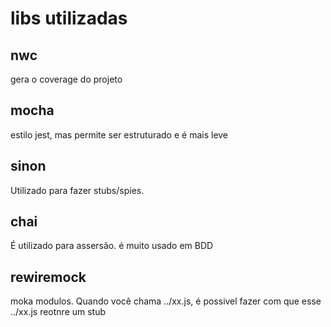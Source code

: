 # libs utilizadas

## nwc
gera o coverage do projeto

## mocha
estilo jest, mas permite ser estruturado e é mais leve

## sinon
Utilizado para fazer stubs/spies.

## chai
É utilizado para assersão. é muito usado em BDD

## rewiremock
moka modulos. Quando você chama ../xx.js, é possivel fazer com que esse ../xx.js reotnre um stub